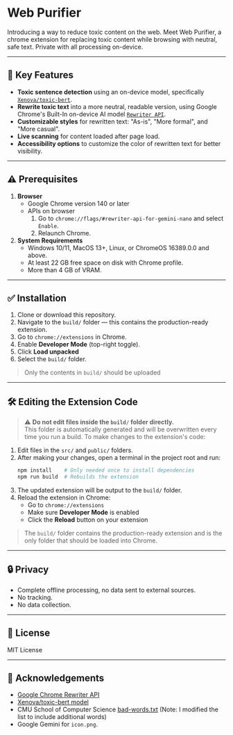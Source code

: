 # Web Purifier
Introducing a way to reduce toxic content on the web. Meet Web Purifier, a chrome extension for replacing toxic content while browsing with neutral, safe text. Private with all processing on-device.

---

## 🌟 Key Features
- **Toxic sentence detection** using an on-device model, specifically [`Xenova/toxic-bert`](https://huggingface.co/Xenova/toxic-bert).
- **Rewrite toxic text** into a more neutral, readable version, using Google Chrome's Built-In on-device AI model [`Rewriter API`](https://developer.chrome.com/docs/ai/rewriter-api).
- **Customizable styles** for rewritten text: "As-is", "More formal", and "More casual".
- **Live scanning** for content loaded after page load.
- **Accessibility options** to customize the color of rewritten text for better visibility.

---

## ⚠️ Prerequisites
1. **Browser**
    - Google Chrome version 140 or later
    - APIs on browser
        1. Go to `chrome://flags/#rewriter-api-for-gemini-nano` and select `Enable`.
        2. Relaunch Chrome.
2. **System Requirements**
    - Windows 10/11, MacOS 13+, Linux, or ChromeOS 16389.0.0 and above.
    - At least 22 GB free space on disk with Chrome profile.
    - More than 4 GB of VRAM.

---

## ✅ Installation
1. Clone or download this repository.
2. Navigate to the `build/` folder — this contains the production-ready extension.
3. Go to `chrome://extensions` in Chrome.
4. Enable **Developer Mode** (top-right toggle).
5. Click **Load unpacked**
6. Select the `build/` folder.

> Only the contents in `build/` should be uploaded

---

## 🛠️ Editing the Extension Code

> ⚠️ **Do not edit files inside the `build/` folder directly.**  
> This folder is automatically generated and will be overwritten every time you run a build.
To make changes to the extension's code:
1. Edit files in the `src/` and `public/` folders.
2. After making your changes, open a terminal in the project root and run:
    ```bash
    npm install    # Only needed once to install dependencies  
    npm run build  # Rebuilds the extension
    ```
3. The updated extension will be output to the `build/` folder.
4. Reload the extension in Chrome:  
   - Go to `chrome://extensions`  
   - Make sure **Developer Mode** is enabled  
   - Click the **Reload** button on your extension
> The `build/` folder contains the production-ready extension and is the only folder that should be loaded into Chrome.

---

## 🔒 Privacy
- Complete offline processing, no data sent to external sources.
- No tracking.
- No data collection.

---

## 📄 License
MIT License

---

## 🙌 Acknowledgements
- [Google Chrome Rewriter API](https://developer.chrome.com/docs/ai/rewriter-api)
- [Xenova/toxic-bert model](https://huggingface.co/Xenova/toxic-bert)
- CMU School of Computer Science [bad-words.txt](https://www.cs.cmu.edu/~biglou/resources/bad-words.txt) (Note: I modified the list to include additional words)
- Google Gemini for `icon.png`.
